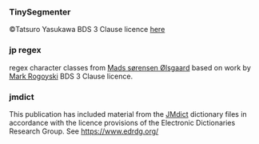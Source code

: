 ### TinySegmenter
©Tatsuro Yasukawa BDS 3 Clause licence [here](https://github.com/SamuraiT/tinysegmenter)

### jp regex
regex character classes from 
[Mads sørensen Ølsgaard](https://github.com/olsgaard/Japanese_nlp_scripts)
 based on work by 
[Mark Rogoyski](https://www.localizingjapan.com/blog/2012/01/20/regular-expressions-for-japanese-text/)
BDS 3 Clause licence. 

### jmdict
This publication has included material from the [JMdict](https://www.edrdg.org/wiki/index.php/JMdict-EDICT_Dictionary_Project) dictionary files in accordance with the licence provisions of the Electronic Dictionaries Research Group. See https://www.edrdg.org/

